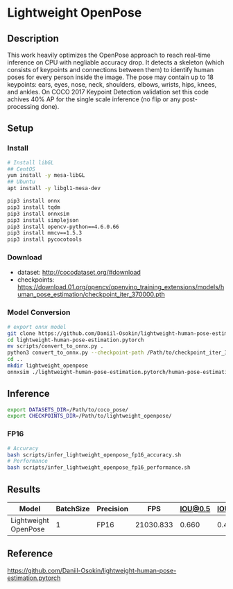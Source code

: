 # Lightweight OpenPose

## Description

This work heavily optimizes the OpenPose approach to reach real-time inference on CPU with negliable accuracy drop. It detects a skeleton (which consists of keypoints and connections between them) to identify human poses for every person inside the image. The pose may contain up to 18 keypoints: ears, eyes, nose, neck, shoulders, elbows, wrists, hips, knees, and ankles. On COCO 2017 Keypoint Detection validation set this code achives 40% AP for the single scale inference (no flip or any post-processing done). 

## Setup

### Install

```bash
# Install libGL
## CentOS
yum install -y mesa-libGL
## Ubuntu
apt install -y libgl1-mesa-dev

pip3 install onnx
pip3 install tqdm
pip3 install onnxsim
pip3 install simplejson
pip3 install opencv-python==4.6.0.66
pip3 install mmcv==1.5.3
pip3 install pycocotools
```

### Download
- dataset: http://cocodataset.org/#download
- checkpoints: https://download.01.org/opencv/openvino_training_extensions/models/human_pose_estimation/checkpoint_iter_370000.pth

### Model Conversion

```bash
# export onnx model
git clone https://github.com/Daniil-Osokin/lightweight-human-pose-estimation.pytorch.git
cd lightweight-human-pose-estimation.pytorch
mv scripts/convert_to_onnx.py .
python3 convert_to_onnx.py --checkpoint-path /Path/to/checkpoint_iter_370000.pth
cd ..
mkdir lightweight_openpose
onnxsim ./lightweight-human-pose-estimation.pytorch/human-pose-estimation.onnx ./lightweight_openpose/lightweight_openpose.onnx
```

## Inference

```bash
export DATASETS_DIR=/Path/to/coco_pose/
export CHECKPOINTS_DIR=/Path/to/lightweight_openpose/
```

### FP16

```bash
# Accuracy
bash scripts/infer_lightweight_openpose_fp16_accuracy.sh
# Performance
bash scripts/infer_lightweight_openpose_fp16_performance.sh
```

## Results

Model     |BatchSize  |Precision |FPS       |IOU@0.5   |IOU@0.5:0.95   |
----------|-----------|----------|----------|----------|---------------|
Lightweight OpenPose |    1    |   FP16   | 21030.833   |  0.660   |  0.401        |

## Reference

https://github.com/Daniil-Osokin/lightweight-human-pose-estimation.pytorch